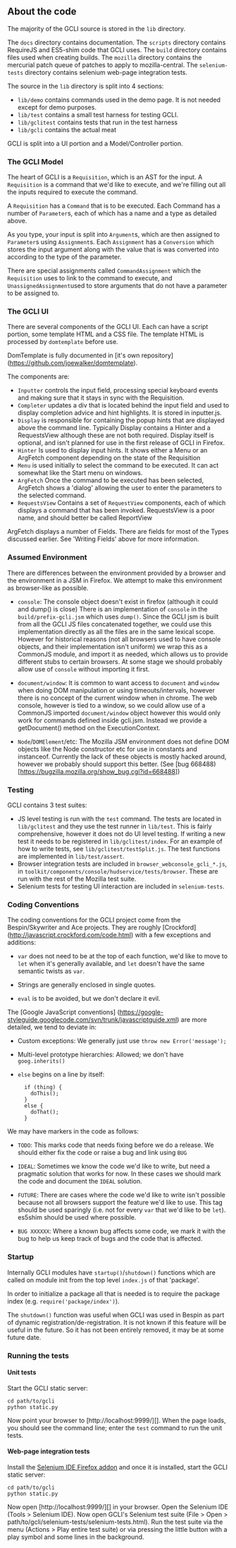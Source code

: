 
## About the code

The majority of the GCLI source is stored in the ``lib`` directory.

The ``docs`` directory contains documentation.
The ``scripts`` directory contains RequireJS and ES5-shim code that GCLI uses.
The ``build`` directory contains files used when creating builds.
The ``mozilla`` directory contains the mercurial patch queue of patches to apply
to mozilla-central.
The ``selenium-tests`` directory contains selenium web-page integration tests.

The source in the ``lib`` directory is split into 4 sections:

- ``lib/demo`` contains commands used in the demo page. It is not needed except
  for demo purposes.
- ``lib/test`` contains a small test harness for testing GCLI.
- ``lib/gclitest`` contains tests that run in the test harness
- ``lib/gcli`` contains the actual meat

GCLI is split into a UI portion and a Model/Controller portion.


### The GCLI Model

The heart of GCLI is a ``Requisition``, which is an AST for the input. A
``Requisition`` is a command that we'd like to execute, and we're filling out
all the inputs required to execute the command.

A ``Requisition`` has a ``Command`` that is to be executed. Each Command has a
number of ``Parameter``s, each of which has a name and a type as detailed
above.

As you type, your input is split into ``Argument``s, which are then assigned to
``Parameter``s using ``Assignment``s. Each ``Assignment`` has a ``Conversion``
which stores the input argument along with the value that is was converted into
according to the type of the parameter.

There are special assignments called ``CommandAssignment`` which the
``Requisition`` uses to link to the command to execute, and
``UnassignedAssignment``used to store arguments that do not have a parameter
to be assigned to.


### The GCLI UI

There are several components of the GCLI UI. Each can have a script portion,
some template HTML and a CSS file. The template HTML is processed by
``domtemplate`` before use.

DomTemplate is fully documented in [it's own repository]
(https://github.com/joewalker/domtemplate).

The components are:

- ``Inputter`` controls the input field, processing special keyboard events and
  making sure that it stays in sync with the Requisition.
- ``Completer`` updates a div that is located behind the input field and used
  to display completion advice and hint highlights. It is stored in inputter.js.
- ``Display`` is responsible for containing the popup hints that are displayed
  above the command line. Typically Display contains a Hinter and a RequestsView
  although these are not both required. Display itself is optional, and isn't
  planned for use in the first release of GCLI in Firefox.
- ``Hinter`` Is used to display input hints. It shows either a Menu or an
  ArgFetch component depending on the state of the Requisition
- ``Menu`` is used initially to select the command to be executed. It can act
  somewhat like the Start menu on windows.
- ``ArgFetch`` Once the command to be executed has been selected, ArgFetch
  shows a 'dialog' allowing the user to enter the parameters to the selected
  command.
- ``RequestsView`` Contains a set of ``RequestView`` components, each of which
  displays a command that has been invoked. RequestsView is a poor name, and
  should better be called ReportView

ArgFetch displays a number of Fields. There are fields for most of the Types
discussed earlier. See 'Writing Fields' above for more information.


### Assumed Environment

There are differences between the environment provided by a browser and the
environment in a JSM in Firefox. We attempt to make this environment as
browser-like as possible.

- ``console``: The console object doesn't exist in firefox (although it could
  and dump() is close)
  There is an implementation of ``console`` in the ``build/prefix-gcli.jsm``
  which uses ``dump()``.
  Since the GCLI jsm is built from all the GCLI JS files concatenated together,
  we could use this implementation directly as all the files are in the same
  lexical scope. However for historical reasons (not all browsers used to have
  console objects, and their implementation isn't uniform) we wrap this as a
  CommonJS module, and import it as needed, which allows us to provide
  different stubs to certain browsers.
  At some stage we should probably allow use of ``console`` without importing
  it first.

- ``document/window``: It is common to want access to ``document`` and
  ``window`` when doing DOM manipulation or using timeouts/intervals, however
  there is no concept of the current window when in chrome.
  The web console, however is tied to a window, so we could allow use of a
  CommonJS imported ``document/window`` object however this would only work for
  commands defined inside gcli.jsm. Instead we provide a getDocument() method
  on the ExecutionContext.

- ``Node``/``DOMElement``/etc: The Mozilla JSM environment does not define DOM
  objects like the Node constructor etc for use in constants and instanceof.
  Currently the lack of these objects is mostly hacked around, however we
  probably should support this better. (See [bug 668488)
  [https://bugzilla.mozilla.org/show_bug.cgi?id=668488])


### Testing

GCLI contains 3 test suites:

- JS level testing is run with the ``test`` command. The tests are located in
  ``lib/gclitest`` and they use the test runner in ``lib/test``. This is fairly
  comprehensive, however it does not do UI level testing.
  If writing a new test it needs to be registered in ``lib/gclitest/index``.
  For an example of how to write tests, see ``lib/gclitest/testSplit.js``.
  The test functions are implemented in ``lib/test/assert``.
- Browser integration tests are included in ``browser_webconsole_gcli_*.js``,
  in ``toolkit/components/console/hudservice/tests/browser``. These are
  run with the rest of the Mozilla test suite.
- Selenium tests for testing UI interaction are included in ``selenium-tests``.


### Coding Conventions

The coding conventions for the GCLI project come from the Bespin/Skywriter and
Ace projects. They are roughly [Crockford]
(http://javascript.crockford.com/code.html) with a few exceptions and
additions:

* ``var`` does not need to be at the top of each function, we'd like to move
  to ``let`` when it's generally available, and ``let`` doesn't have the same
  semantic twists as ``var``.

* Strings are generally enclosed in single quotes.

* ``eval`` is to be avoided, but we don't declare it evil.

The [Google JavaScript conventions]
(https://google-styleguide.googlecode.com/svn/trunk/javascriptguide.xml) are
more detailed, we tend to deviate in:

* Custom exceptions: We generally just use ``throw new Error('message');``

* Multi-level prototype hierarchies: Allowed; we don't have ``goog.inherits()``

* ``else`` begins on a line by itself:

        if (thing) {
          doThis();
        }
        else {
          doThat();
        }

We may have markers in the code as follows:

* ``TODO``: This marks code that needs fixing before we do a release. We should
  either fix the code or raise a bug and link using ``BUG``

* ``IDEAL``: Sometimes we know the code we'd like to write, but need a
  pragmatic solution that works for now. In these cases we should mark the
  code and document the ``IDEAL`` solution.

* ``FUTURE``: There are cases where the code we'd like to write isn't possible
  because not all browsers support the feature we'd like to use. This tag
  should be used sparingly (i.e. not for every ``var`` that we'd like to be
  ``let``). es5shim should be used where possible.

* ``BUG XXXXXX``: Where a known bug affects some code, we mark it with the bug
  to help us keep track of bugs and the code that is affected.


### Startup

Internally GCLI modules have ``startup()``/``shutdown()`` functions which are
called on module init from the top level ``index.js`` of that 'package'.

In order to initialize a package all that is needed is to require the package
index (e.g. ``require('package/index')``).

The ``shutdown()`` function was useful when GCLI was used in Bespin as part of
dynamic registration/de-registration. It is not known if this feature will be
useful in the future. So it has not been entirely removed, it may be at some
future date.

### Running the tests

#### Unit tests

Start the GCLI static server:

    cd path/to/gcli
    python static.py

Now point your browser to [http://localhost:9999/][]. When the page loads, you
should see the command line; enter the ``test`` command to run the unit tests.

#### Web-page integration tests

Install the [Selenium IDE Firefox addon](http://seleniumhq.org/download/) and
once it is installed, start the GCLI static server:

    cd path/to/gcli
    python static.py

Now open [http://localhost:9999/][] in your browser. Open the Selenium IDE
(Tools > Selenium IDE). Now open GCLI's Selenium test suite (File > Open >
path/to/gcli/selenium-tests/selenium-tests.html). Run the test suite via the
menu (Actions > Play entire test suite) or via pressing the little button with a
play symbol and some lines in the background.
